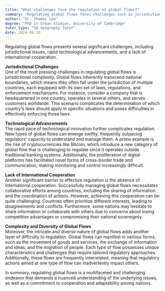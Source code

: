 ```yaml
---
title: "What challenges face the regulation of global flows?"
summary: "Regulating global flows faces challenges such as jurisdictional issues, technological advancements, and the lack of international cooperation."
author: "Dr. Thomas Lee"
degree: "PhD in Urban Studies, University of Cambridge"
tutor_type: "IB Geography Tutor"
date: 2024-08-10
---
```


Regulating global flows presents several significant challenges, including jurisdictional issues, rapid technological advancements, and a lack of international cooperation.

**Jurisdictional Challenges**  
One of the most pressing challenges in regulating global flows is jurisdictional complexity. Global flows inherently transcend national boundaries, which means they often fall under the jurisdiction of multiple countries, each equipped with its own set of laws, regulations, and enforcement mechanisms. For instance, consider a company that is headquartered in one country, operates in several others, and serves customers worldwide. This scenario complicates the determination of which country's laws should apply in specific situations and poses difficulties in effectively enforcing those laws.

**Technological Advancements**  
The rapid pace of technological innovation further complicates regulation. New types of global flows can emerge swiftly, frequently outpacing regulators' capacity to understand and manage them. A prime example is the rise of cryptocurrencies like Bitcoin, which introduce a new category of global flow that is challenging to regulate since it operates outside traditional banking systems. Additionally, the proliferation of digital platforms has facilitated novel forms of cross-border trade and communication, making monitoring and control increasingly difficult.

**Lack of International Cooperation**  
Another significant barrier to effective regulation is the absence of international cooperation. Successfully managing global flows necessitates collaborative efforts among countries, including the sharing of information and the coordination of actions. However, achieving this cooperation can be quite challenging. Countries often prioritize different interests, leading to disagreements and conflicts. Furthermore, some nations may hesitate to share information or collaborate with others due to concerns about losing competitive advantages or compromising their national sovereignty.

**Complexity and Diversity of Global Flows**  
Moreover, the intricate and diverse nature of global flows adds another layer of difficulty to regulation. Global flows can manifest in various forms, such as the movement of goods and services, the exchange of information and ideas, and the migration of people. Each type of flow possesses unique characteristics and challenges that require tailored regulatory approaches. Additionally, these flows are frequently interrelated, meaning that regulatory actions aimed at one type of flow can inadvertently impact others.

In summary, regulating global flows is a multifaceted and challenging endeavor that demands a nuanced understanding of the underlying issues, as well as a commitment to cooperation and adaptability among nations.
    